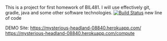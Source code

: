 This is a project for first homework of BIL481. I will use effectively git, gradle, java and some other software technologies.
[![Build Status](https://travis-ci.com/Ozmus/bil481Hw1Part2.svg?branch=main)](https://travis-ci.com/Ozmus/bil481Hw1Part2)
new line of code

DEMO Site: https://mysterious-headland-08840.herokuapp.com/
        https://mysterious-headland-08840.herokuapp.com/compute 